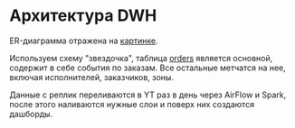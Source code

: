 # Архитектура DWH

ER-диаграмма отражена на [картинке](./images/er-diagram.jpg).

Используем схему "звездочка", таблица [orders](./dds_tables/orders.md) является основной, содержит в себе события по заказам. Все остальные метчатся на нее, включая исполнителей, заказчиков, зоны.

Данные с реплик переливаются в YT раз в день через AirFlow и Spark, после этого наливаются нужные слои и поверх них создаются дашборды.
